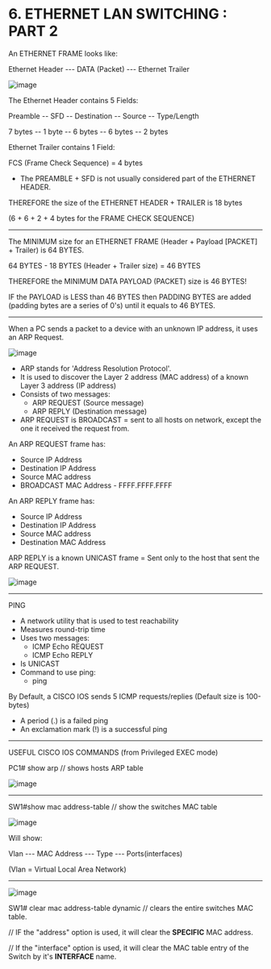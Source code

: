 # 6. ETHERNET LAN SWITCHING : PART 2

An ETHERNET FRAME looks like:

Ethernet Header --- DATA (Packet) --- Ethernet Trailer

![image](https://github.com/psaumur/CCNA/assets/106411237/27c1877f-57d7-44ea-8c64-b0ec2b308ad0)


The Ethernet Header contains 5 Fields:

Preamble -- SFD -- Destination -- Source -- Type/Length

7 bytes  -- 1 byte -- 6 bytes -- 6 bytes --   2 bytes

Ethernet Trailer contains 1 Field:

FCS (Frame Check Sequence) = 4 bytes

- The PREAMBLE + SFD is not usually considered part of the ETHERNET HEADER.

THEREFORE the size of the ETHERNET HEADER + TRAILER is 18 bytes

(6 + 6 + 2 + 4 bytes for the FRAME CHECK SEQUENCE)

---

The MINIMUM size for an ETHERNET FRAME (Header + Payload [PACKET] + Trailer) is 64 BYTES.

64 BYTES - 18 BYTES (Header + Trailer size) = 46 BYTES

THEREFORE the MINIMUM DATA PAYLOAD (PACKET) size is 46 BYTES!

IF the PAYLOAD is LESS than 46 BYTES then PADDING BYTES are added (padding bytes are a series of 0's) until it equals to 46 BYTES.

---

When a PC sends a packet to a device with an unknown IP address, it uses an ARP Request.

![image](https://github.com/psaumur/CCNA/assets/106411237/e2d0e5d2-7c98-4671-b356-903132fd7525)


- ARP stands for 'Address Resolution Protocol'.
- It is used to discover the Layer 2 address (MAC address) of a known Layer 3 address (IP address)
- Consists of two messages:
    - ARP REQUEST (Source message)
    - ARP REPLY (Destination message)
- ARP REQUEST is BROADCAST = sent to all hosts on network, except the one it received the request from.

An ARP REQUEST frame has:

- Source IP Address
- Destination IP Address
- Source MAC address
- BROADCAST MAC Address - FFFF.FFFF.FFFF

An ARP REPLY frame has:

- Source IP Address
- Destination IP Address
- Source MAC address
- Destination MAC Address

ARP REPLY is a known UNICAST frame = Sent only to the host that sent the ARP REQUEST.

![image](https://github.com/psaumur/CCNA/assets/106411237/914cdf2a-c631-47e5-80f9-46e32ebed311)


---

PING

- A network utility that is used to test reachability
- Measures round-trip time
- Uses two messages:
    - ICMP Echo REQUEST
    - ICMP Echo REPLY
- Is UNICAST
- Command to use ping:
    - ping <ip-address>

By Default, a CISCO IOS sends 5 ICMP requests/replies
(Default size is 100-bytes)

- A period (.) is a failed ping
- An exclamation mark (!) is a successful ping

---

USEFUL CISCO IOS COMMANDS (from Privileged EXEC mode)

PC1# show arp // shows hosts ARP table

![image](https://github.com/psaumur/CCNA/assets/106411237/da199d21-4f41-485e-8917-ca8e3d789617)


---

SW1#show mac address-table // show the switches MAC table

![image](https://github.com/psaumur/CCNA/assets/106411237/c1cd95dd-7742-4703-9487-946652c95485)


Will show:

Vlan --- MAC Address --- Type --- Ports(interfaces)

(Vlan = Virtual Local Area Network)

---

![image](https://github.com/psaumur/CCNA/assets/106411237/657b054b-a90c-4e5f-8544-2a51082cb631)


SW1# clear mac address-table dynamic <optional MAC address>
// clears the entire switches MAC table.


// IF the "address" option is used, it will clear the **SPECIFIC** MAC address.

// If the "interface" option is used, it will clear the MAC table entry of the Switch by it's **INTERFACE** name.
